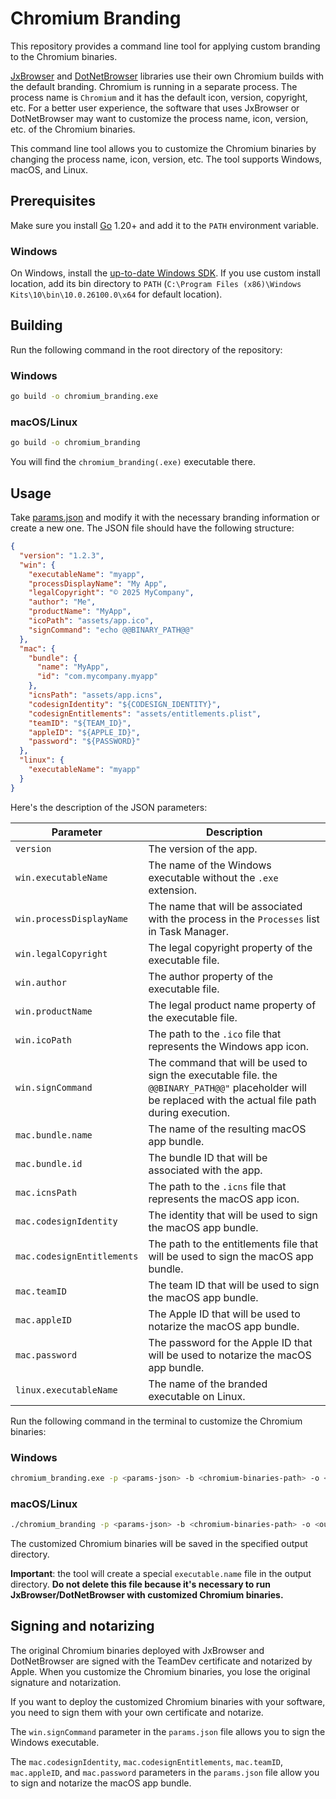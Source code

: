 # Chromium Branding

This repository provides a command line tool for applying custom branding to the Chromium binaries.

[JxBrowser](https://teamdev.com/jxbrowser) and [DotNetBrowser](https://teamdev.com/dotnetbrowser) libraries use their own Chromium builds with the default branding. Chromium is running in a separate process. The process name is `Chromium` and it has the default icon, version, copyright, etc. For a better user experience, the software that uses JxBrowser or DotNetBrowser may want to customize the process name, icon, version, etc. of the Chromium binaries.

This command line tool allows you to customize the Chromium binaries by changing the process name, icon, version, etc. The tool supports Windows, macOS, and Linux.

## Prerequisites

Make sure you install [Go](https://go.dev/dl/) 1.20+ and add it to the `PATH` environment variable.

### Windows

On Windows, install the [up-to-date Windows SDK](https://developer.microsoft.com/en-us/windows/downloads/windows-sdk/).
If you use custom install location, add its bin directory to `PATH` (`C:\Program Files (x86)\Windows Kits\10\bin\10.0.26100.0\x64` for default location).

## Building

Run the following command in the root directory of the repository:

### Windows

```sh
go build -o chromium_branding.exe
```

### macOS/Linux

```sh
go build -o chromium_branding
```

You will find the `chromium_branding(.exe)` executable there.

## Usage

Take [params.json](params.json) and modify it with the necessary branding information or create a new one. The JSON file should have the following structure:

```JSON
{
  "version": "1.2.3",
  "win": {
    "executableName": "myapp",
    "processDisplayName": "My App",
    "legalCopyright": "© 2025 MyCompany",
    "author": "Me",
    "productName": "MyApp",
    "icoPath": "assets/app.ico",
    "signCommand": "echo @@BINARY_PATH@@"
  },
  "mac": {
    "bundle": {
      "name": "MyApp",
      "id": "com.mycompany.myapp"
    },
    "icnsPath": "assets/app.icns",
    "codesignIdentity": "${CODESIGN_IDENTITY}",
    "codesignEntitlements": "assets/entitlements.plist",
    "teamID": "${TEAM_ID}",
    "appleID": "${APPLE_ID}",
    "password": "${PASSWORD}"
  },
  "linux": {
    "executableName": "myapp"
  }
}
```

Here's the description of the JSON parameters:

| Parameter                  | Description                                                                                                                                                 |
| -------------------------- | ----------------------------------------------------------------------------------------------------------------------------------------------------------- |
| `version`                  | The version of the app.                                                                                                                                     |
| `win.executableName`       | The name of the Windows executable without the `.exe` extension.                                                                                            |
| `win.processDisplayName`   | The name that will be associated with the process in the `Processes` list in Task Manager.                                                                  |
| `win.legalCopyright`       | The legal copyright property of the executable file.                                                                                                        |
| `win.author`               | The author property of the executable file.                                                                                                                 |
| `win.productName`          | The legal product name property of the executable file.                                                                                                     |
| `win.icoPath`              | The path to the `.ico` file that represents the Windows app icon.                                                                                           |
| `win.signCommand`          | The command that will be used to sign the executable file.  the `@@BINARY_PATH@@"` placeholder will be replaced with the actual file path during execution. |
| `mac.bundle.name`          | The name of the resulting macOS app bundle.                                                                                                                 |
| `mac.bundle.id`            | The bundle ID that will be associated with the app.                                                                                                         |
| `mac.icnsPath`             | The path to the `.icns` file that represents the macOS app icon.                                                                                            |
| `mac.codesignIdentity`     | The identity that will be used to sign the macOS app bundle.                                                                                                |
| `mac.codesignEntitlements` | The path to the entitlements file that will be used to sign the macOS app bundle.                                                                           |
| `mac.teamID`               | The team ID that will be used to sign the macOS app bundle.                                                                                                 |
| `mac.appleID`              | The Apple ID that will be used to notarize the macOS app bundle.                                                                                            |
| `mac.password`             | The password for the Apple ID that will be used to notarize the macOS app bundle.                                                                           |
| `linux.executableName`     | The name of the branded executable on Linux.                                                                                                                |


Run the following command in the terminal to customize the Chromium binaries:

### Windows

```sh
chromium_branding.exe -p <params-json> -b <chromium-binaries-path> -o <output-dir>
```

### macOS/Linux

```sh
./chromium_branding -p <params-json> -b <chromium-binaries-path> -o <output-dir>
```

The customized Chromium binaries will be saved in the specified output directory.

**Important**: the tool will create a special `executable.name` file in the output directory. **Do not delete this file because it's necessary to run JxBrowser/DotNetBrowser with customized Chromium binaries.**

## Signing and notarizing

The original Chromium binaries deployed with JxBrowser and DotNetBrowser are signed with the TeamDev certificate and notarized by Apple. When you customize the Chromium binaries, you lose the original signature and notarization.

If you want to deploy the customized Chromium binaries with your software, you need to sign them with your own certificate and notarize.

The `win.signCommand` parameter in the `params.json` file allows you to sign the Windows executable.

The `mac.codesignIdentity`, `mac.codesignEntitlements`, `mac.teamID`, `mac.appleID`, and `mac.password` parameters in the `params.json` file allow you to sign and notarize the macOS app bundle.
